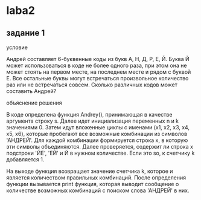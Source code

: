 # laba2

## задание 1

условие

Андрей составляет 6-буквенные коды из букв А, Н, Д, Р, Е, Й. Буква Й может использоваться в коде не более одного раза, при этом она не может стоять на первом месте, на последнем месте и рядом с буквой Е. Все остальные буквы могут встречаться произвольное количество раз или не встречаться совсем. Сколько различных кодов может составить Андрей?

объяснение решения

В коде определена функция Andrey(), принимающая в качестве аргумента строку s. Далее идет инициализация переменных n и k значениями 0. Затем идут вложенные циклы с именами (x1, x2, x3, x4, x5, x6), которые пробегают все возможные комбинации из символов 'АНДРЕЙ'. Для каждой комбинации формируется строка x, в которую эти символы объединяются. Далее проверяется, содержит ли строка x подстроки 'ЙЕ', 'ЕЙ' и Й в нужном количестве. Если это so, к счетчику k добавляется 1.

На выходе функция возвращает значение счетчика k, которое и является количеством правильных комбинаций. После определения функции вызывается print функция, которая выводит сообщение о количестве возможных комбинаций с поиском слова 'АНДРЕЙ' в них.
